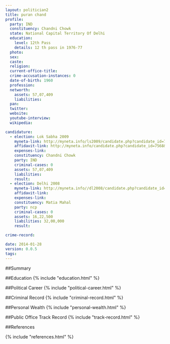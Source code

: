 ```yaml
---
layout: politician2
title: puran chand
profile: 
  party: IND
  constituency: Chandni Chowk
  state: National Capital Territory Of Delhi
  education: 
    level: 12th Pass
    details: 12 th pass in 1976-77
  photo: 
  sex: 
  caste: 
  religion: 
  current-office-title: 
  crime-accusation-instances: 0
  date-of-birth: 1960
  profession: 
  networth: 
    assets: 57,07,409
    liabilities: 
  pan: 
  twitter: 
  website: 
  youtube-interview: 
  wikipedia: 

candidature: 
  - election: Lok Sabha 2009
    myneta-link: http://myneta.info/ls2009/candidate.php?candidate_id=7568
    affidavit-link: http://myneta.info/candidate.php?candidate_id=7568&scan=original
    expenses-link: 
    constituency: Chandni Chowk 
    party: IND
    criminal-cases: 0
    assets: 57,07,409
    liabilities: 
    result:  
  - election: Delhi 2008
    myneta-link: http://myneta.info//dl2008/candidate.php?candidate_id=150
    affidavit-link: 
    expenses-link: 
    constituency: Matia Mahal 
    party: ncp
    criminal-cases: 0
    assets: 16,22,500
    liabilities: 32,00,000
    result:  

crime-record: 

date: 2014-01-28
version: 0.0.5
tags: 
---
```

##Summary


##Education
{% include "education.html" %}


##Political Career
{% include "political-career.html" %}


##Criminal Record
{% include "criminal-record.html" %}


##Personal Wealth
{% include "personal-wealth.html" %}


##Public Office Track Record
{% include "track-record.html" %}


##References


{% include "references.html" %}